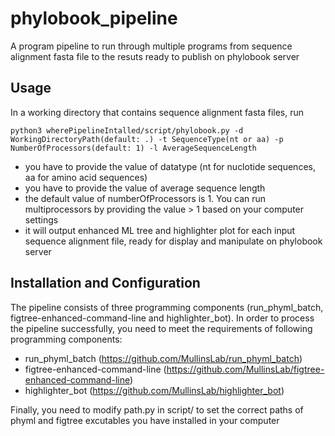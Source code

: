 # phylobook_pipeline
A program pipeline to run through multiple programs from sequence alignment fasta file to the resuts ready to publish on phylobook server

## Usage
In a working directory that contains sequence alignment fasta files, run
````
python3 wherePipelineIntalled/script/phylobook.py -d WorkingDirectoryPath(default: .) -t SequenceType(nt or aa) -p NumberOfProcessors(default: 1) -l AverageSequenceLength
````
  - you have to provide the value of datatype (nt for nuclotide sequences, aa for amino acid sequences)
  - you have to provide the value of average sequence length
  - the default value of numberOfProcessors is 1. You can run multiprocessors by providing the value > 1 based on your computer settings
  - it will output enhanced ML tree and highlighter plot for each input sequence alignment file, ready for display and manipulate on phylobook server

## Installation and Configuration
The pipeline consists of three programming components (run_phyml_batch, figtree-enhanced-command-line and highlighter_bot). In order to process the pipeline successfully, you need to meet the requirements of following programming components:
  - run_phyml_batch (https://github.com/MullinsLab/run_phyml_batch)
  - figtree-enhanced-command-line (https://github.com/MullinsLab/figtree-enhanced-command-line)
  - highlighter_bot (https://github.com/MullinsLab/highlighter_bot)

Finally, you need to modify path.py in script/ to set the correct paths of phyml and figtree excutables you have installed in your computer
